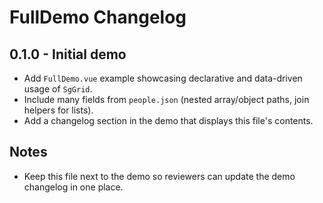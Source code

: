 # FullDemo Changelog

## 0.1.0 - Initial demo

- Add `FullDemo.vue` example showcasing declarative and data-driven usage of `SgGrid`.
- Include many fields from `people.json` (nested array/object paths, join helpers for lists).
- Add a changelog section in the demo that displays this file's contents.

## Notes

- Keep this file next to the demo so reviewers can update the demo changelog in one place.
